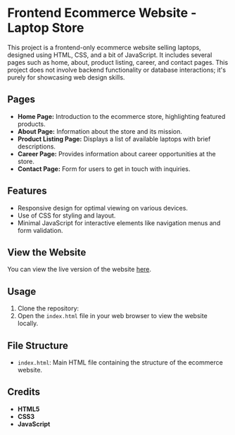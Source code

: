 # Frontend Ecommerce Website - Laptop Store

This project is a frontend-only ecommerce website selling laptops, designed using HTML, CSS, and a bit of JavaScript. It includes several pages such as home, about, product listing, career, and contact pages. This project does not involve backend functionality or database interactions; it's purely for showcasing web design skills.

## Pages

- **Home Page:** Introduction to the ecommerce store, highlighting featured products.
- **About Page:** Information about the store and its mission.
- **Product Listing Page:** Displays a list of available laptops with brief descriptions.
- **Career Page:** Provides information about career opportunities at the store.
- **Contact Page:** Form for users to get in touch with inquiries.

## Features

- Responsive design for optimal viewing on various devices.
- Use of CSS for styling and layout.
- Minimal JavaScript for interactive elements like navigation menus and form validation.

## View the Website

You can view the live version of the website [here](https://web-design-digiden.vercel.app/).

## Usage

1. Clone the repository:
2. Open the `index.html` file in your web browser to view the website locally.

## File Structure

- `index.html`: Main HTML file containing the structure of the ecommerce website.

## Credits

- **HTML5**
- **CSS3**
- **JavaScript**
